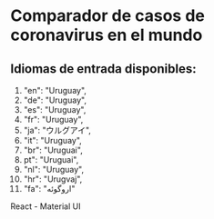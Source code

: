 # Comparador de casos de coronavirus en el mundo

## Idiomas de entrada disponibles:

1. "en": "Uruguay",
2. "de": "Uruguay",
3. "es": "Uruguay",
4. "fr": "Uruguay",
5. "ja": "ウルグアイ",
6. "it": "Uruguay",
7. "br": "Uruguai",
8. pt": "Uruguai",
9. "nl": "Uruguay",
10. "hr": "Urugvaj",
11. "fa": "اروگوئه"

React - Material UI